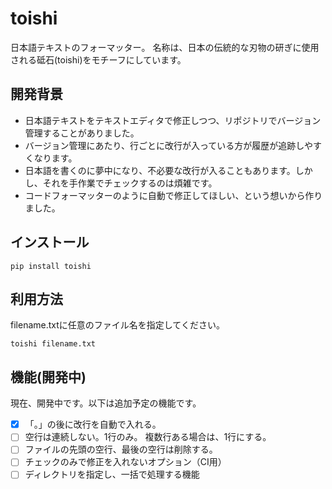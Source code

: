 # toishi

日本語テキストのフォーマッター。
名称は、日本の伝統的な刃物の研ぎに使用される砥石(toishi)をモチーフにしています。

## 開発背景

- 日本語テキストをテキストエディタで修正しつつ、リポジトリでバージョン管理することがありました。
- バージョン管理にあたり、行ごとに改行が入っている方が履歴が追跡しやすくなります。
- 日本語を書くのに夢中になり、不必要な改行が入ることもあります。しかし、それを手作業でチェックするのは煩雑です。
- コードフォーマッターのように自動で修正してほしい、という想いから作りました。

## インストール

```
pip install toishi
```

## 利用方法

filename.txtに任意のファイル名を指定してください。

```
toishi filename.txt
```

## 機能(開発中)

現在、開発中です。以下は追加予定の機能です。

- [x]  「。」の後に改行を自動で入れる。
- [ ] 空行は連続しない。1行のみ。 複数行ある場合は、1行にする。
- [ ] ファイルの先頭の空行、最後の空行は削除する。
- [ ] チェックのみで修正を入れないオプション（CI用）
- [ ] ディレクトリを指定し、一括で処理する機能

